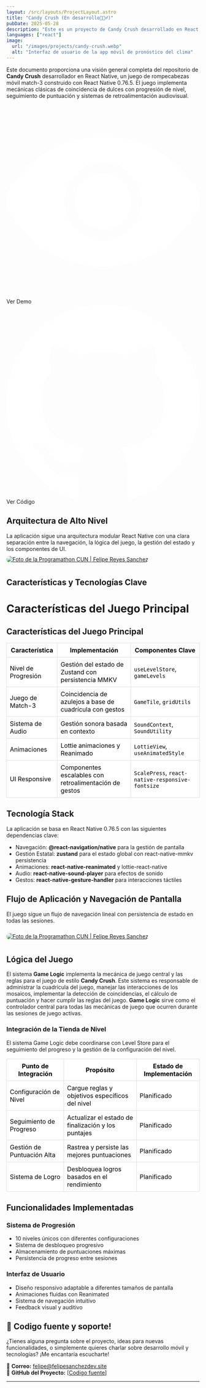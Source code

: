 ```yaml
---
layout: /src/layouts/ProjectLayout.astro
title: "Candy Crush (En desarrollo👷🏻‍♂️)"
pubDate: 2025-05-28
description: "Este es un proyecto de Candy Crush desarrollado en React Native, un clon del popular juego de puzzle donde los jugadores deben hacer coincidir dulces para obtener puntos."
languages: ["react"]
image:
  url: "/images/projects/candy-crush.webp"
  alt: "Interfaz de usuario de la app móvil de pronóstico del clima"
---
```


Este documento proporciona una visión general completa del repositorio de  **Candy Crush** desarrollador en  React Native, un juego de rompecabezas móvil match-3 construido con React Native 0.76.5. El juego implementa mecánicas clásicas de coincidencia de dulces con progresión de nivel, seguimiento de puntuación y sistemas de retroalimentación audiovisual.


<div class="mt-5 mb-8 flex flex-wrap gap-4">

  <div class="w-fit h-fit from-transparentbg-conic/[from_var(--border-angle)] p-px hover:shadow-lg hover:shadow-mint-500/30 rounded-full animate-rotate-border">
    <a style="text-decoration:none" href="https://github.com/felipesanchez-dev/Candy-Crush"
       class="group cursor-pointer leading-none hover:scale-110 font-medium flex gap-2 transition-all ease-in-out justify-center items-center rounded-full disabled:opacity-50 disabled:cursor-not-allowed px-6 py-4 max-xl:px-5 max-sm:py-2 max-sm:px-3 text-lg max-xl:text-base max-sm:text-sm dark:bg-zinc-800 bg-zinc-800 no-underline decoration-none"
       target="_blank" rel="noopener noreferrer" role="button" aria-label="Ver código fuente del proyecto Huellitas en Casa en GitHub">
      <svg class="size-7" fill="#ffffff" xmlns="http://www.w3.org/2000/svg" viewBox="0 0 52 52" enable-background="new 0 0 52 52" xml:space="preserve" stroke="#ffffff"><g id="SVGRepo_bgCarrier" stroke-width="0"></g><g id="SVGRepo_tracerCarrier" stroke-linecap="round" stroke-linejoin="round"></g><g id="SVGRepo_iconCarrier"> <g> <path d="M51.8,25.1C47.1,15.6,37.3,9,26,9S4.9,15.6,0.2,25.1c-0.3,0.6-0.3,1.3,0,1.8C4.9,36.4,14.7,43,26,43 s21.1-6.6,25.8-16.1C52.1,26.3,52.1,25.7,51.8,25.1z M26,37c-6.1,0-11-4.9-11-11s4.9-11,11-11s11,4.9,11,11S32.1,37,26,37z"></path> <path d="M26,19c-3.9,0-7,3.1-7,7s3.1,7,7,7s7-3.1,7-7S29.9,19,26,19z"></path> </g> </g></svg>
      <span class="decoration-none text-gray-200">Ver Demo</span>
    </a>
  </div>

  <div class="w-fit h-fit from-transparentbg-conic/[from_var(--border-angle)] p-px hover:shadow-lg hover:shadow-mint-500/30 rounded-full animate-rotate-border">
    <a style="text-decoration:none" href="https://github.com/felipesanchez-dev/Candy-Crush"
       class="group cursor-pointer leading-none hover:scale-110 font-medium flex gap-2 transition-all ease-in-out justify-center items-center rounded-full disabled:opacity-50 disabled:cursor-not-allowed px-6 py-4 max-xl:px-5 max-sm:py-2 max-sm:px-3 text-lg max-xl:text-base max-sm:text-sm dark:bg-zinc-800 bg-zinc-800 no-underline decoration-none"
       target="_blank" rel="noopener noreferrer" role="button" aria-label="Ver código fuente del proyecto Huellitas en Casa en GitHub">
      <svg class="size-7" viewBox="0 0 20 20" version="1.1" xmlns="http://www.w3.org/2000/svg" xmlns:xlink="http://www.w3.org/1999/xlink" fill="#000000"><g id="SVGRepo_bgCarrier" stroke-width="0"></g><g id="SVGRepo_tracerCarrier" stroke-linecap="round" stroke-linejoin="round"></g><g id="SVGRepo_iconCarrier"> <title>github [#ffffff]</title> <desc>Created with Sketch.</desc> <defs> </defs> <g id="Page-1" stroke="none" stroke-width="1" fill="none" fill-rule="evenodd"> <g id="Dribbble-Light-Preview" transform="translate(-140.000000, -7559.000000)" fill="#ffffff"> <g id="icons" transform="translate(56.000000, 160.000000)"> <path d="M94,7399 C99.523,7399 104,7403.59 104,7409.253 C104,7413.782 101.138,7417.624 97.167,7418.981 C96.66,7419.082 96.48,7418.762 96.48,7418.489 C96.48,7418.151 96.492,7417.047 96.492,7415.675 C96.492,7414.719 96.172,7414.095 95.813,7413.777 C98.04,7413.523 100.38,7412.656 100.38,7408.718 C100.38,7407.598 99.992,7406.684 99.35,7405.966 C99.454,7405.707 99.797,7404.664 99.252,7403.252 C99.252,7403.252 98.414,7402.977 96.505,7404.303 C95.706,7404.076 94.85,7403.962 94,7403.958 C93.15,7403.962 92.295,7404.076 91.497,7404.303 C89.586,7402.977 88.746,7403.252 88.746,7403.252 C88.203,7404.664 88.546,7405.707 88.649,7405.966 C88.01,7406.684 87.619,7407.598 87.619,7408.718 C87.619,7412.646 89.954,7413.526 92.175,7413.785 C91.889,7414.041 91.63,7414.493 91.54,7415.156 C90.97,7415.418 89.522,7415.871 88.63,7414.304 C88.63,7414.304 88.101,7413.319 87.097,7413.247 C87.097,7413.247 86.122,7413.234 87.029,7413.87 C87.029,7413.87 87.684,7414.185 88.139,7415.37 C88.139,7415.37 88.726,7417.2 91.508,7416.58 C91.513,7417.437 91.522,7418.245 91.522,7418.489 C91.522,7418.76 91.338,7419.077 90.839,7418.982 C86.865,7417.627 84,7413.783 84,7409.253 C84,7403.59 88.478,7399 94,7399" id="github-[#ffffff]"> </path> </g> </g> </g> </g></svg>
      <span class="decoration-none text-gray-200">Ver Código</span>
    </a>
  </div>
  
</div>

## Arquitectura de Alto Nivel
La aplicación sigue una arquitectura modular React Native con una clara separación entre la navegación, la lógica del juego, la gestión del estado y los componentes de UI.
<a href="/images/arquitectura.png">
<img src="/images/arquitectura.png" alt="Foto de la Programathon CUN | Felipe Reyes Sanchez" style="max-width: 100%; height: auto; border-radius: 10px; margin: 10px 0;" />
</a>

## Características y Tecnologías Clave

# Características del Juego Principal

## Características del Juego Principal

<style>
  .tabla-modo th,
  .tabla-modo td {
    background-color: white;
    color: black;
    border: 1px solid #ddd; /* para que se vea el borde */
    padding: 8px;
  }
  .tabla-modo {
    border-collapse: collapse;
    width: 100%;
  }
</style>

<table class="tabla-modo">
  <thead>
    <tr>
      <th>Característica</th>
      <th>Implementación</th>
      <th>Componentes Clave</th>
    </tr>
  </thead>
  <tbody>
    <tr>
      <td>Nivel de Progresión</td>
      <td>Gestión del estado de Zustand con persistencia MMKV</td>
      <td><code>useLevelStore</code>, <code>gameLevels</code></td>
    </tr>
    <tr>
      <td>Juego de Match-3</td>
      <td>Coincidencia de azulejos a base de cuadrícula con gestos</td>
      <td><code>GameTile</code>, <code>gridUtils</code></td>
    </tr>
    <tr>
      <td>Sistema de Audio</td>
      <td>Gestión sonora basada en contexto</td>
      <td><code>SoundContext</code>, <code>SoundUtility</code></td>
    </tr>
    <tr>
      <td>Animaciones</td>
      <td>Lottie animaciones y Reanimado</td>
      <td><code>LottieView</code>, <code>useAnimatedStyle</code></td>
    </tr>
    <tr>
      <td>UI Responsive</td>
      <td>Componentes escalables con retroalimentación de gestos</td>
      <td><code>ScalePress</code>, <code>react-native-responsive-fontsize</code></td>
    </tr>
  </tbody>
</table>

## Tecnología Stack
La aplicación se basa en React Native 0.76.5 con las siguientes dependencias clave:

* Navegación: __@react-navigation/native__ para la gestión de pantalla
* Gestión Estatal: __zustand__ para el estado global con react-native-mmkv persistencia
* Animaciones: __react-native-reanimated__ y lottie-react-native
* Audio: __react-native-sound-player__ para efectos de sonido
* Gestos: __react-native-gesture-handler__ para interacciones táctiles

## Flujo de Aplicación y Navegación de Pantalla

El juego sigue un flujo de navegación lineal con persistencia de estado en todas las sesiones.

<a href="/images/flujo.png">
<img src="/images/flujo.png" alt="Foto de la Programathon CUN | Felipe Reyes Sanchez" style="max-width: 100%; height: auto; border-radius: 10px; margin: 10px 0;" />
</a>

## Lógica del Juego

El sistema __Game Logic__ implementa la mecánica de juego central y las reglas para el juego de estilo **Candy Crush**. Este sistema es responsable de administrar la cuadrícula del juego, manejar las interacciones de los mosaicos, implementar la detección de coincidencias, el cálculo de puntuación y hacer cumplir las reglas del juego. __Game Logic__ sirve como el controlador central para todas las mecánicas de juego que ocurren durante las sesiones de juego activas.

### Integración de la Tienda de Nivel

El sistema Game Logic debe coordinarse con Level Store para el seguimiento del progreso y la gestión de la configuración del nivel.
<style>
  .tabla-modo th,
  .tabla-modo td {
    background-color: white;
    color: black;
    border: 1px solid #ddd;
    padding: 8px;
  }
  .tabla-modo {
    border-collapse: collapse;
    width: 100%;
  }
</style>

<table class="tabla-modo">
  <thead>
    <tr>
      <th>Punto de Integración</th>
      <th>Propósito</th>
      <th>Estado de Implementación</th>
    </tr>
  </thead>
  <tbody>
    <tr>
      <td>Configuración de Nivel</td>
      <td>Cargue reglas y objetivos específicos del nivel</td>
      <td>Planificado</td>
    </tr>
    <tr>
      <td>Seguimiento de Progreso</td>
      <td>Actualizar el estado de finalización y los puntajes</td>
      <td>Planificado</td>
    </tr>
    <tr>
      <td>Gestión de Puntuación Alta</td>
      <td>Rastrea y persiste las mejores puntuaciones</td>
      <td>Planificado</td>
    </tr>
    <tr>
      <td>Sistema de Logro</td>
      <td>Desbloquea logros basados en el rendimiento</td>
      <td>Planificado</td>
    </tr>
  </tbody>
</table>

## Funcionalidades Implementadas

### Sistema de Progresión

* 10 niveles únicos con diferentes configuraciones
* Sistema de desbloqueo progresivo
* Almacenamiento de puntuaciones máximas
* Persistencia de progreso entre sesiones

### Interfaz de Usuario
* Diseño responsivo adaptable a diferentes tamaños de pantalla
* Animaciones fluidas con Reanimated
* Sistema de navegación intuitivo
* Feedback visual y auditivo


## 💬 Codigo fuente y soporte!

¿Tienes alguna pregunta sobre el proyecto, ideas para nuevas funcionalidades, o simplemente quieres charlar sobre desarrollo móvil y tecnologías? ¡Me encantaría escucharte!

📧 **Correo:** [felipe@felipesanchezdev.site](mailto:felipe@felipesanchezdev.site) <br>
🔗 **GitHub del Proyecto:** [[Codigo fuente](https://github.com/felipesanchez-dev/Candy-Crush)]

---
